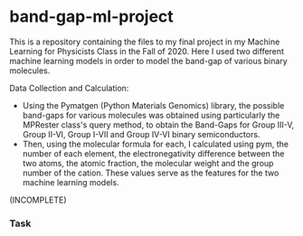 # band-gap-ml-project
This is a repository containing the files to my final project in my Machine Learning for Physicists Class in the Fall of 2020. Here I used two different machine learning models in order to model the band-gap of various binary molecules. 


Data Collection and Calculation:
- Using the Pymatgen (Python Materials Genomics) library, the possible band-gaps for various molecules was obtained using particularly the MPRester class's query method, to obtain the Band-Gaps for Group III-V, Group II-VI, Group I-VII and Group IV-VI binary semiconductors.
- Then, using the molecular formula for each, I calculated using pym, the number of each element, the electronegativity difference between the two atoms, the atomic fraction, the molecular weight and the group number of the cation. These values serve as the features for the two machine learning models.


(INCOMPLETE)


### Task


